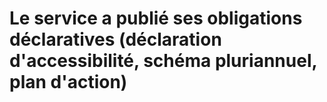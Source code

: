 # Le service a publié ses obligations déclaratives (déclaration d'accessibilité, schéma pluriannuel, plan d'action)
